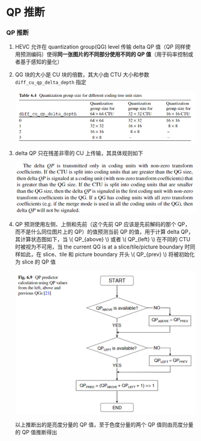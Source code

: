 # QP 推断

### QP 推断

1. HEVC 允许在 quantization group(QG) level 传输 delta QP 值（QP 同样使用预测编码）使得**同一张图片的不同部分使用不同的 QP 值**（用于码率控制或者基于感知的量化）
2. QG 块的大小是 CU 块的倍数，其大小由 CTU 大小和参数 `diff_cu_qp_delta_depth` 指定

    ![5_5_QP 推断_0](<markdown_images/5_5_QP 推断_0.png>)

3. delta QP 只在残差非零的 CU 上传输，其具体规则如下

    ![5_5_QP 推断_1](<markdown_images/5_5_QP 推断_1.png>)

4. QP 预测使用左侧、上侧和先前（这个先前 QP 应该是先前解码的那个 QP，而不是什么同位图片上的 QP）的值预测当前 QP 的值，用于计算 delta QP，其计算状态图如下，当 \\( QP_{above} \\) 或者 \\( QP_{left} \\) 在不同的 CTU 时被视为不可用，当 the current QG is at a slice/tile/picture boundary 时同样如此，在 slice、tile 和 picture boundary 开头 \\( QP_{prev} \\) 将被初始化为 slice 的 QP 值

    ![5_5_QP 推断_2](<markdown_images/5_5_QP 推断_2.png>)

    以上推断出的是亮度分量的 QP 值，至于色度分量的两个 QP 值则由亮度分量的 QP 值推断得出